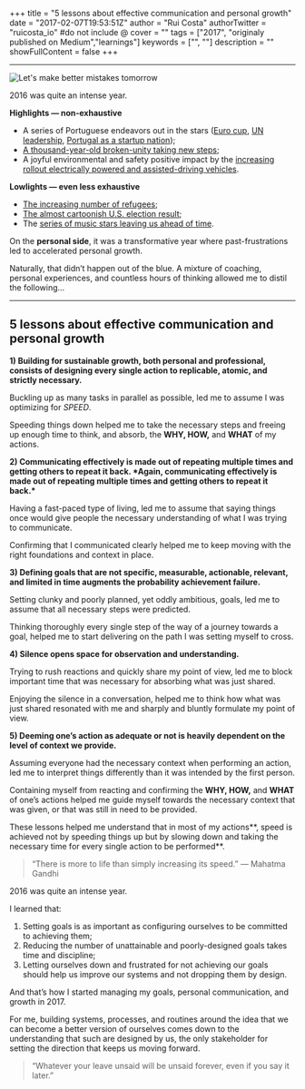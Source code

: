 +++
title = "5 lessons about effective communication and personal growth"
date = "2017-02-07T19:53:51Z"
author = "Rui Costa"
authorTwitter = "ruicosta_io" #do not include @
cover = ""
tags = ["2017", "originaly published on Medium","learnings"]
keywords = ["", ""]
description = ""
showFullContent = false
+++


-------------------------

![Let's make better mistakes tomorrow](/img/2016mistakes.jpg)

2016 was quite an intense year. 

**Highlights — non-exhaustive**

- A series of Portuguese endeavors out in the stars ([Euro cup](http://www.independent.co.uk/sport/football/international/euro-2016-portugal-commentators-go-crazy-after-eder-goal-wins-euro-2016-against-france-a7131236.html), [UN leadership](https://www.theguardian.com/world/2017/jan/01/will-antonio-guterres-be-the-uns-best-ever-secretary-general), [Portugal as a startup nation](https://www.bloomberg.com/news/articles/2017-02-01/portugal-once-launched-ships-now-it-launches-startups));
- [A thousand-year-old broken-unity taking new steps](http://www.independent.co.uk/news/world/europe/historic-meeting-between-pope-francis-and-russian-orthodox-head-getting-closer-10352898.html);
- A joyful environmental and safety positive impact by the [increasing rollout electrically powered and assisted-driving vehicles](http://www.forbes.com/sites/neilwinton/2017/01/04/pent-up-demand-will-accelerate-electric-car-sales-mckinsey).

**Lowlights — even less exhaustive**

- [The increasing number of refugees](http://www.bbc.com/news/world-europe-34131911);
- [The almost cartoonish U.S. election result](https://www.quora.com/How-did-The-Simpsons-program-predict-Donald-Trumps-presidency-in-the-year-2000?redirected_qid=11161520#!n=12);
- The [series of music stars leaving us ahead of time](http://www.cnn.com/2016/12/26/entertainment/musician-deaths-2016-year-music-died/).


On the **personal side**, it was a transformative year where past-frustrations led to accelerated personal growth.

Naturally, that didn’t happen out of the blue. A mixture of coaching, personal experiences, and countless hours of thinking allowed me to distil the following…


_____



## **5 lessons about effective communication and personal growth**

**1) Building for sustainable growth, both personal and professional, consists of designing every single action to replicable, atomic, and strictly necessary.**

Buckling up as many tasks in parallel as possible, led me to assume I was optimizing for *SPEED*.

Speeding things down helped me to take the necessary steps and freeing up enough time to think, and absorb, the **WHY, HOW,** and **WHAT** of my actions.


**2) Communicating effectively is made out of repeating multiple times and getting others to repeat it back. \*Again, communicating effectively is made out of repeating multiple times and getting others to repeat it back.\***

Having a fast-paced type of living, led me to assume that saying things once would give people the necessary understanding of what I was trying to communicate.

Confirming that I communicated clearly helped me to keep moving with the right foundations and context in place.

**3) Defining goals that are not specific, measurable, actionable, relevant, and limited in time augments the probability achievement failure.**

Setting clunky and poorly planned, yet oddly ambitious, goals, led me to assume that all necessary steps were predicted.

Thinking thoroughly every single step of the way of a journey towards a goal, helped me to start delivering on the path I was setting myself to cross.



**4) Silence opens space for observation and understanding.**

Trying to rush reactions and quickly share my point of view, led me to block important time that was necessary for absorbing what was just shared.

Enjoying the silence in a conversation, helped me to think how what was just shared resonated with me and sharply and bluntly formulate my point of view.

**5) Deeming one’s action as adequate or not is heavily dependent on the level of context we provide.**

Assuming everyone had the necessary context when performing an action, led me to interpret things differently than it was intended by the first person.

Containing myself from reacting and confirming the **WHY, HOW,** and **WHAT** of one’s actions helped me guide myself towards the necessary context that was given, or that was still in need to be provided.

These lessons helped me understand that in most of my actions**, speed is achieved not by speeding things up but by slowing down and taking the necessary time for every single action to be performed**.

> “There is more to life than simply increasing its speed.”
> ― Mahatma Gandhi

2016 was quite an intense year.

I learned that:

1. Setting goals is as important as configuring ourselves to be committed to achieving them;
2. Reducing the number of unattainable and poorly-designed goals takes time and discipline;
3. Letting ourselves down and frustrated for not achieving our goals should help us improve our systems and not dropping them by design.

And that’s how I started managing my goals, personal communication, and growth in 2017.

For me, building systems, processes, and routines around the idea that we can become a better version of ourselves comes down to the understanding that such are designed by us, the only stakeholder for setting the direction that keeps us moving forward.


> “Whatever your leave unsaid will be unsaid forever, even if you say it later.”